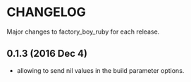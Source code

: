 # CHANGELOG
Major changes to factory_boy_ruby for each release. 

## 0.1.3 (2016 Dec 4)
- allowing to send nil values in the build parameter options.
